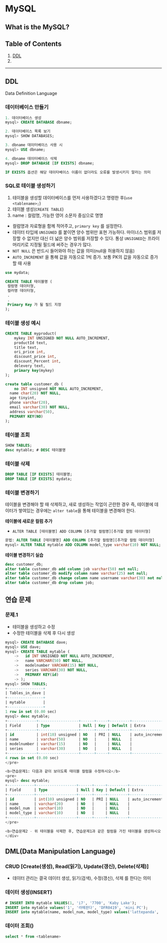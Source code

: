 # MySQL



## What is the MySQL?







## Table of Contents

1. [DDL](#ddl)
1. 

---



## DDL

Data Definition Language



### 데이터베이스 만들기

```sql
1. 데이터베이스 생성
mysql> CREATE DATABASE dbname;

2. 데이터베이스 목록 보기
mysql> SHOW DATABASES;

3. dbname 데이터베이스 사용 시
mysql> USE dbname;

4. dbname 데이터베이스 삭제
mysql> DROP DATABASE [IF EXISTS] dbname;

IF EXISTS 옵션은 해당 데이타베이스 이름이 없더라도 오류를 발생시키지 말라는 의미
```

### SQL로 테이블 생성하기

1. 테이블을 생성할 데이터베이스를 먼저 사용하겠다고 명령한 후(`use <tablename>;`)
2. 테이블 생성(`CREATE TABLE`)
3. name : 컬럼명, 가능한 영어 소문자 중심으로 명명

- 컬럼명과 자료형을 함께 적어주고, `primary key` 를 설정한다.
- 데이터 타입에 `UNSIGNED` 를 붙이면 양수 범위만 표현 가능하다. 마이너스 범위를 저장할 수 없지만 대신 더 넓은 양수 범위를 저장할 수 있다. 통상 `UNSIGNED`는 프라이머리키로 지정될 필드에 써주는 경우가 많다.
- `NOT NULL` 은 반드시 들어와야 하는 값을 의미(null을 허용하지 않음)
- `AUTO_INCREMENT` 을 통해 값을 자동으로 1씩 증가. 보통 PK의 값을 자동으로 증가할 때 사용

```sql
use mydata;

CREATE TABLE 테이블명 (
 컬럼명 데이터형,
 컬러명 데이터형,
 .
 .
 Primary Key 가 될 필드 지정
);
```

### 테이블 생성 예시

```sql
CREATE TABLE myproduct(
	mykey INT UNSIGNED NOT NULL AUTO_INCREMENT, 
	productId text,
	title text,
	ori_price int,
	discount_price int,
	discount_Percent int,
	delevery text,
	primary key(mykey)     
);

create table customer_db (
	no INT unsigned NOT NULL AUTO_INCREMENT,
  name char(20) NOT NULL,
  age tinyint,
  phone varchar(20),
  email varchar(30) NOT NULL,
  address varchar(50),
  PRIMARY KEY(NO)
);
```

### 테이블 조회

```sql
SHOW TABLES;
desc mytable; # DESC 테이블명
```

### 테이블 삭제

```sql
DROP TABLE [IF EXISTS] 테이블명;
DROP TABLE [IF EXISTS] mydata;
```

### 테이블 변경하기

테이블을 변경해야 할 때 삭제하고, 새로 생성하는 작업이 곤란한 경우 즉, 테이블에 데이터가 쌓여있는 경우에는 `alter table`을 통해 테이블을 변경해야 한다.

**테이블에 새로운 컬럼 추가**

- `ALTER TABLE [테이블명] ADD COLUMN [추가할 컬럼명][추가할 컬럼 데이터형]`

```sql
문법: ALTER TABLE [테이블명] ADD COLUMN [추가할 컬럼명][추가할 컬럼 데이터형] 
mysql> ALTER TABLE mytable ADD COLUMN model_type varchar(10) NOT NULL;
```

**테이블 변경하기 실습**

```sql
desc customer_db;
alter table customer_db add column job varchar(50) not null;
alter table customer_db modify column name varchar(25) not null;
alter table customer_db change column name username varchar(30) not null;
alter table customer_db drop column job;
```

## 연습 문제

### 문제.1

- 테이블을 생성하고 수정
- 수정한 테이블을 삭제 후 다시 생성

```sql
mysql> CREATE DATABASE dave;
mysql> USE dave;
mysql> CREATE TABLE mytable (
    ->   id INT UNSIGNED NOT NULL AUTO_INCREMENT,
    ->   name VARCHAR(50) NOT NULL,
    ->   modelnumber VARCHAR(15) NOT NULL,
    ->   series VARCHAR(30) NOT NULL,
    ->   PRIMARY KEY(id)
    -> );
mysql> SHOW TABLES;
+----------------+
| Tables_in_dave |
+----------------+
| mytable        |
+----------------+
1 row in set (0.00 sec)
mysql> desc mytable;
+-------------+------------------+------+-----+---------+----------------+
| Field       | Type             | Null | Key | Default | Extra          |
+-------------+------------------+------+-----+---------+----------------+
| id          | int(10) unsigned | NO   | PRI | NULL    | auto_increment |
| name        | varchar(50)      | NO   |     | NULL    |                |
| modelnumber | varchar(15)      | NO   |     | NULL    |                |
| series      | varchar(30)      | NO   |     | NULL    |                |
+-------------+------------------+------+-----+---------+----------------+
4 rows in set (0.00 sec)
</pre>

<b>연습문제1: 다음과 같이 보이도록 테이블 컬럼을 수정하시오</b>
<pre>
mysql> desc mytable;
+------------+------------------+------+-----+---------+----------------+
| Field      | Type             | Null | Key | Default | Extra          |
+------------+------------------+------+-----+---------+----------------+
| id         | int(10) unsigned | NO   | PRI | NULL    | auto_increment |
| name       | varchar(20)      | NO   |     | NULL    |                |
| model_num  | varchar(10)      | NO   |     | NULL    |                |
| model_type | varchar(10)      | NO   |     | NULL    |                |
+------------+------------------+------+-----+---------+----------------+
</pre>

<b>연습문제2 - 위 테이블을 삭제한 후, 연습문제1과 같은 컬럼을 가진 테이블을 생성하시오 (테이블명은 model_info 로 하시오)</b>
</div>
```

## DML(Data Manipulation Language)

### CRUD [Create(생성), Read(읽기), Update(갱신), Delete(삭제)]

- 데이터 관리는 결국 데이터 생성, 읽기(검색), 수정(갱신), 삭제 를 한다는 의미

### 데이터 생성(INSERT)

```sql
# INSERT INTO mytable VALUES(1, 'i7', '7700', 'Kaby Lake'); 
INSERT into mytable values('1', '라뗴판다', 'DFR0419', 'mini PC');
INSERT into mytable(name, model_num, model_type) values('lattepanda', 'DFR0419', 'mini PC');
```

### 데이터 조회()

```sql
select * from <tablename>
```